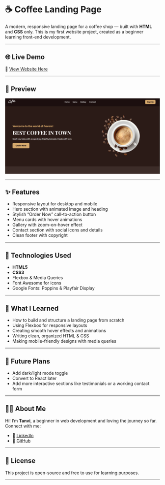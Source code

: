# ☕ Coffee Landing Page

A modern, responsive landing page for a coffee shop — built with **HTML** and **CSS** only. This is my first website project, created as a beginner learning front-end development.

---

## 🌐 Live Demo

🔗 [View Website Here](https://tanvispace.github.io/coffee-landing-page/)  

---

## 📸 Preview

![Coffee Landing Page Screenshot](https://github.com/tanvispace/coffee-landing-page/blob/main/Screenshot%202025-07-06%20203227.png)  

---

## ✨ Features

- Responsive layout for desktop and mobile
- Hero section with animated image and heading
- Stylish “Order Now” call-to-action button
- Menu cards with hover animations
- Gallery with zoom-on-hover effect
- Contact section with social icons and details
- Clean footer with copyright

---

## 📁 Technologies Used

- **HTML5**
- **CSS3**
- Flexbox & Media Queries
- Font Awesome for icons
- Google Fonts: Poppins & Playfair Display

---


## 🧠 What I Learned

- How to build and structure a landing page from scratch
- Using Flexbox for responsive layouts
- Creating smooth hover effects and animations
- Writing clean, organized HTML & CSS
- Making mobile-friendly designs with media queries

---

## 🚀 Future Plans

- Add dark/light mode toggle
- Convert to React later
- Add more interactive sections like testimonials or a working contact form

---

## 🙋‍♀️ About Me

Hi! I’m **Tanvi**, a beginner in web development and loving the journey so far.  
Connect with me:  
- 💼 [LinkedIn](https://www.linkedin.com/in/tanvi-mahajan-699bb82a0/)  
- 🐙 [GitHub](https://github.com/tanvispace)

---

## 📄 License

This project is open-source and free to use for learning purposes.

---


